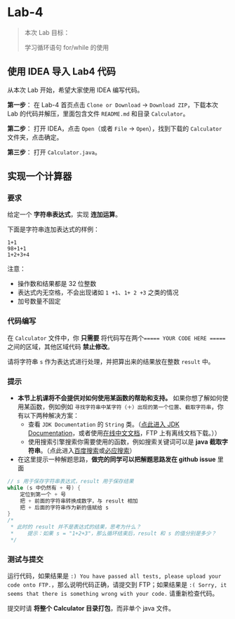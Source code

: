 # Lab-4

> 本次 Lab 目标：
>
> 学习循环语句 for/while 的使用
>

## 使用 IDEA 导入 Lab4 代码

从本次 Lab 开始，希望大家使用 IDEA 编写代码。

**第一步**： 在 Lab-4 首页点击 `Clone or Download` -> `Download ZIP`，下载本次 Lab 的代码并解压，里面包含文件 `README.md` 和目录 `Calculator`。

**第二步**： 打开 IDEA，点击 `Open`（或者 `File` -> `Open`），找到下载的 `Calculator` 文件夹，点击确定。

**第三步**： 打开 `Calculator.java`。

## 实现一个计算器

### 要求

给定一个 **字符串表达式**，实现 **连加运算**。

下面是字符串连加表达式的样例：
```
1+1
98+1+1
1+2+3+4
```

注意：

- 操作数和结果都是 32 位整数
- 表达式内无空格，不会出现诸如 `1 +1`、`1+ 2 +3` 之类的情况
- 加号数量不固定


### 代码编写

在 `Calculator` 文件中，你 **只需要** 将代码写在两个`===== YOUR CODE HERE =====` 之间的区域，其他区域代码 **禁止修改**。

请将字符串 `s` 作为表达式进行处理，并把算出来的结果放在整数 `result` 中。



### 提示

- **本节上机课将不会提供对如何使用某函数的帮助和支持。** 如果你想了解如何使用某函数，例如例如 `寻找字符串中某字符（＋）出现的第一个位置`、`截取字符串`，你有以下两种解决方案：
    - 查看 `JDK Documentation` 的 `String` 类。（[点此进入 JDK Documentation](https://docs.oracle.com/javase/8/docs/api/)，或者使用[在线中文文档](http://tool.oschina.net/apidocs/apidoc?api=jdk-zh)，FTP 上有离线文档下载。））
    - 使用搜索引擎搜索你需要使用的函数，例如搜索关键词可以是 **java 截取字符串**。（点此进入[百度搜索](http://www.baidu.com)或[必应搜索](http://cn.bing.com)）
- 在这里提示一种解题思路，**做完的同学可以把解题思路发在 github issue** 里面
```java
// s 用于保存字符串表达式，result 用于保存结果
while (s 中仍然有 + 号) {
    定位到第一个 + 号
    把 + 前面的字符串转换成数字，与 result 相加
    把 + 后面的字符串作为新的值赋给 s
}
/*
 * 此时的 result 并不是表达式的结果，思考为什么？ 
 * 　　提示：如果 s = "1+2+3"，那么循环结束后，result 和 s 的值分别是多少？
 */
```

### 测试与提交

运行代码，如果结果是 `:) You have passed all tests, please upload your code onto FTP.`，那么说明代码正确，请提交到 FTP；如果结果是 `:( Sorry, it seems that there is something wrong with your code.` 请重新检查代码。

提交时请 **将整个 Calculator 目录打包**，而非单个 java 文件。



